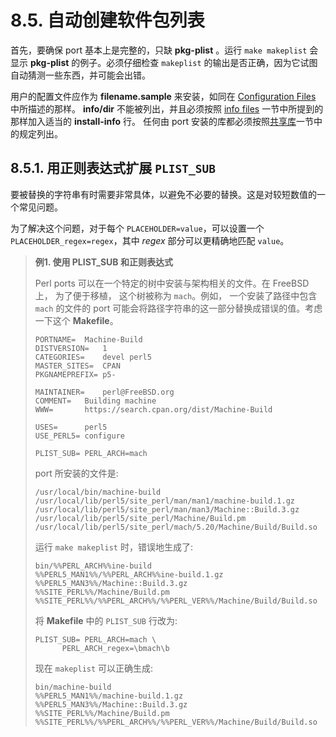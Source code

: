 # 8.5. 自动创建软件包列表

首先，要确保 port 基本上是完整的，只缺 **pkg-plist** 。运行 `make makeplist` 会显示 **pkg-plist** 的例子。必须仔细检查 `makeplist` 的输出是否正确，因为它试图自动猜测一些东西，并可能会出错。

用户的配置文件应作为 **filename.sample** 来安装，如同在 [Configuration Files](https://docs.freebsd.org/en/books/porters-handbook/plist/#plist-config) 中所描述的那样。 **info/dir** 不能被列出，并且必须按照 [info files](https://docs.freebsd.org/en/books/porters-handbook/plist/#plist-config) 一节中所提到的那样加入适当的 **install-info** 行。
任何由 port 安装的库都必须按照[共享库](https://docs.freebsd.org/en/books/porters-handbook/special/index.html#porting-shlibs)一节中的规定列出。

## 8.5.1. 用正则表达式扩展 `PLIST_SUB`

要被替换的字符串有时需要非常具体，以避免不必要的替换。这是对较短数值的一个常见问题。

为了解决这个问题，对于每个 `PLACEHOLDER=value`，可以设置一个 `PLACEHOLDER_regex=regex`，其中 *regex* 部分可以更精确地匹配 `value`。

> **例1. 使用 PLIST_SUB 和正则表达式**
>
> Perl ports 可以在一个特定的树中安装与架构相关的文件。在 FreeBSD 上， 为了便于移植， 这个树被称为 `mach`。例如， 一个安装了路径中包含 `mach` 的文件的 port 可能会将路径字符串的这一部分替换成错误的值。考虑一下这个 **Makefile**。
>
>```
>PORTNAME=	Machine-Build
>DISTVERSION=	1
>CATEGORIES=	devel perl5
>MASTER_SITES=	CPAN
>PKGNAMEPREFIX=	p5-
>
>MAINTAINER=	perl@FreeBSD.org
>COMMENT=	Building machine
>WWW=		https://search.cpan.org/dist/Machine-Build
>
>USES=		perl5
>USE_PERL5=	configure
>
>PLIST_SUB=	PERL_ARCH=mach
>```
>
> port 所安装的文件是:
>
>```
>/usr/local/bin/machine-build
>/usr/local/lib/perl5/site_perl/man/man1/machine-build.1.gz
>/usr/local/lib/perl5/site_perl/man/man3/Machine::Build.3.gz
>/usr/local/lib/perl5/site_perl/Machine/Build.pm
>/usr/local/lib/perl5/site_perl/mach/5.20/Machine/Build/Build.so
>```
>
> 运行 `make makeplist` 时，错误地生成了:
>
>```
>bin/%%PERL_ARCH%%ine-build
>%%PERL5_MAN1%%/%%PERL_ARCH%%ine-build.1.gz
>%%PERL5_MAN3%%/Machine::Build.3.gz
>%%SITE_PERL%%/Machine/Build.pm
>%%SITE_PERL%%/%%PERL_ARCH%%/%%PERL_VER%%/Machine/Build/Build.so
>```
>
> 将 **Makefile** 中的 `PLIST_SUB` 行改为:
>
>```
>PLIST_SUB=	PERL_ARCH=mach \
>		PERL_ARCH_regex=\bmach\b
>```
>
> 现在 `makeplist` 可以正确生成:
>
>```
>bin/machine-build
>%%PERL5_MAN1%%/machine-build.1.gz
>%%PERL5_MAN3%%/Machine::Build.3.gz
>%%SITE_PERL%%/Machine/Build.pm
>%%SITE_PERL%%/%%PERL_ARCH%%/%%PERL_VER%%/Machine/Build/Build.so
>```
